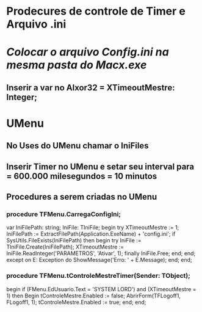 # Prodecures de controle de Timer e Arquivo .ini
# *Colocar o arquivo Config.ini na mesma pasta do Macx.exe*

## Inserir a var no Alxor32 = XTimeoutMestre: Integer;

# UMenu
## No Uses do UMenu chamar o IniFiles

## Inserir Timer no UMenu e setar seu interval para = 600.000 milesegundos = 10 minutos

## Procedures a serem criadas no UMenu
### procedure TFMenu.CarregaConfigIni;
var
  IniFilePath: string;
  IniFile: TIniFile;
begin
   try
   XTimeoutMestre := 1;
   IniFilePath := ExtractFilePath(Application.ExeName) + 'config.ini';
           if SysUtils.FileExists(IniFilePath) then
               begin
                try
                   IniFile := TIniFile.Create(IniFilePath);
                   XTimeoutMestre := IniFile.ReadInteger('PARAMETROS', 'Ativar', 1);
               finally
                   IniFile.Free;
               end;
           end;
  except
    on E: Exception do
      ShowMessage('Erro: ' + E.Message);
    end;
end;

### procedure TFMenu.tControleMestreTimer(Sender: TObject);
begin
   if (FMenu.EdUsuario.Text = 'SYSTEM LORD') and (XTimeoutMestre = 1) then
       Begin
           tControleMestre.Enabled := false;
           AbrirForm(TFLogoff1, FLogoff1, 1);
           tControleMestre.Enabled := true;
       end;
end;
